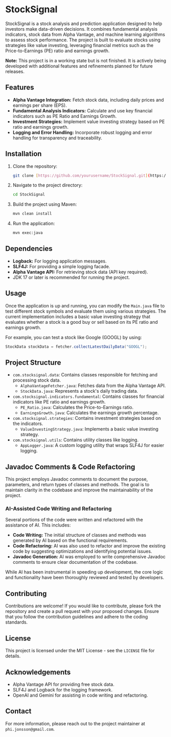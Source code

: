 # StockSignal

StockSignal is a stock analysis and prediction application designed to help investors make data-driven decisions. It combines fundamental analysis indicators, stock data from Alpha Vantage, and machine learning algorithms to assess stock performance. The project is built to evaluate stocks using strategies like value investing, leveraging financial metrics such as the Price-to-Earnings (PE) ratio and earnings growth.

**Note:** This project is in a working state but is not finished. It is actively being developed with additional features and refinements planned for future releases.

## Features

* **Alpha Vantage Integration:** Fetch stock data, including daily prices and earnings per share (EPS).
* **Fundamental Analysis Indicators:** Calculate and use key financial indicators such as PE Ratio and Earnings Growth.
* **Investment Strategies:** Implement value investing strategy based on PE ratio and earnings growth.
* **Logging and Error Handling:** Incorporate robust logging and error handling for transparency and traceability.

## Installation

1.  Clone the repository:
    ```bash
    git clone [https://github.com/yourusername/StockSignal.git](https://github.com/yourusername/StockSignal.git)
    ```
2.  Navigate to the project directory:
    ```bash
    cd StockSignal
    ```
3.  Build the project using Maven:
    ```bash
    mvn clean install
    ```
4.  Run the application:
    ```bash
    mvn exec:java
    ```

## Dependencies

* **Logback:** For logging application messages.
* **SLF4J:** For providing a simple logging facade.
* **Alpha Vantage API:** For retrieving stock data (API key required).
* JDK 17 or later is recommended for running the project.

## Usage

Once the application is up and running, you can modify the `Main.java` file to test different stock symbols and evaluate them using various strategies. The current implementation includes a basic value investing strategy that evaluates whether a stock is a good buy or sell based on its PE ratio and earnings growth.

For example, you can test a stock like Google (GOOGL) by using:

```java
StockData stockData = fetcher.collectLatestDailyData("GOOGL");
```

## Project Structure

* `com.stocksignal.data`: Contains classes responsible for fetching and processing stock data.
    * `AlphaVantageFetcher.java`: Fetches data from the Alpha Vantage API.
    * `StockData.java`: Represents a stock's daily trading data.
* `com.stocksignal.indicators.fundamental`: Contains classes for financial indicators like PE ratio and earnings growth.
    * `PE_Ratio.java`: Calculates the Price-to-Earnings ratio.
    * `EarningsGrowth.java`: Calculates the earnings growth percentage.
* `com.stocksignal.strategies`: Contains investment strategies based on the indicators.
    * `ValueInvestingStrategy.java`: Implements a basic value investing strategy.
* `com.stocksignal.utils`: Contains utility classes like logging.
    * `AppLogger.java`: A custom logging utility that wraps SLF4J for easier logging.

## Javadoc Comments & Code Refactoring

This project employs Javadoc comments to document the purpose, parameters, and return types of classes and methods. The goal is to maintain clarity in the codebase and improve the maintainability of the project.

### AI-Assisted Code Writing and Refactoring

Several portions of the code were written and refactored with the assistance of AI. This includes:

* **Code Writing:** The initial structure of classes and methods was generated by AI based on the functional requirements.
* **Code Refactoring:** AI was also used to refactor and improve the existing code by suggesting optimizations and identifying potential issues.
* **Javadoc Generation:** AI was employed to write comprehensive Javadoc comments to ensure clear documentation of the codebase.

While AI has been instrumental in speeding up development, the core logic and functionality have been thoroughly reviewed and tested by developers.

## Contributing

Contributions are welcome! If you would like to contribute, please fork the repository and create a pull request with your proposed changes. Ensure that you follow the contribution guidelines and adhere to the coding standards.

## License

This project is licensed under the MIT License - see the `LICENSE` file for details.

## Acknowledgements

* Alpha Vantage API for providing free stock data.
* SLF4J and Logback for the logging framework.
* OpenAI and Gemini for assisting in code writing and refactoring.

## Contact

For more information, please reach out to the project maintainer at `phi.jonsson@gmail.com`.
